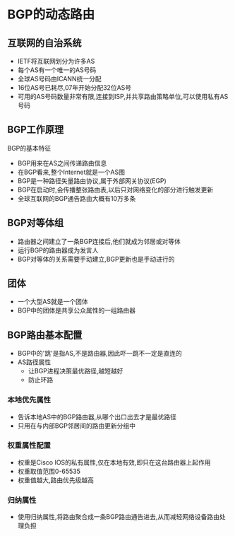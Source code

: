 # BGP的动态路由

## 互联网的自治系统

- IETF将互联网划分为许多AS
- 每个AS有一个唯一的AS号码
- 全球AS号码由ICANN统一分配
- 16位AS号已耗尽,07年开始分配32位AS号
- 可用的AS号码数量非常有限,连接到ISP,并共享路由策略单位,可以使用私有AS号码

## BGP工作原理

BGP的基本特征

- BGP用来在AS之间传递路由信息
- 在BGP看来,整个Internet就是一个AS图
- BGP是一种路径矢量路由协议,属于外部网关协议(EGP)
- BGP在启动时,会传播整张路由表,以后只对网络变化的部分进行触发更新
- 全球互联网的BGP通告路由大概有10万多条

## BGP对等体组

- 路由器之间建立了一条BGP连接后,他们就成为邻居或对等体
- 运行BGP的路由器成为发言人
- BGP对等体的关系需要手动建立,BGP更新也是手动进行的

## 团体

- 一个大型AS就是一个团体
- BGP中的团体是共享公众属性的一组路由器

## BGP路由基本配置

- BGP中的'跳'是指AS,不是路由器,因此吓一跳不一定是直连的
- AS路径属性
  - 让BGP进程决策最优路径,越短越好
  - 防止环路

### 本地优先属性

- 告诉本地AS中的BGP路由器,从哪个出口出去才是最优路径
- 只用在与内部BGP邻居间的路由更新分组中

### 权重属性配置

- 权重是Cisco IOS的私有属性,仅在本地有效,即只在这台路由器上起作用
- 权重取值范围0-65535
- 权重值越大,路由优先级越高

### 归纳属性

- 使用归纳属性,将路由聚合成一条BGP路由通告进去,从而减轻网络设备路由处理负担
